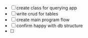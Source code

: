 - [ ] create class for querying app 
- [ ] write crud for tables 
- [ ] create main program flow 
- [ ] confirm happy with db structure
- [ ] 